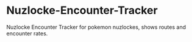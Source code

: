 # Nuzlocke-Encounter-Tracker
Nuzlocke Encounter Tracker for pokemon nuzlockes, shows routes and encounter rates.
